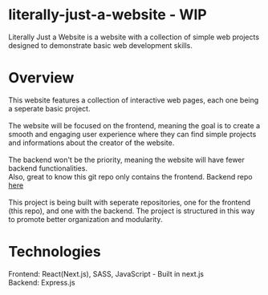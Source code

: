 # literally-just-a-website - WIP
Literally Just a Website is a website with a collection of simple web projects designed to demonstrate basic web development skills.

# Overview
This website features a collection of interactive web pages, each one being a seperate basic project.<br><br>
The website will be focused on the frontend, meaning the goal is to create a smooth and engaging user experience where they can find simple projects and informations about the creator of the website.<br><br>
The backend won't be the priority, meaning the website will have fewer backend functionalities.<br> 
Also, great to know this git repo only contains the frontend. Backend repo [here](https://github.com/dlmpires/literally-just-a-website-backend) <br><br>
This project is being built with seperate repositories, one for the frontend (this repo), and one with the backend. The project is structured in this way to promote better organization and modularity. 

# Technologies
Frontend: React(Next.js), SASS, JavaScript - Built in next.js<br>
Backend: Express.js
